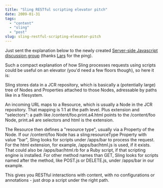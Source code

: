 ```yaml
---
title: "Sling RESTful scripting elevator pitch"
date: 2009-01-31
tags: 
  - "content"
  - "sling"
  - "post"
slug: sling-restful-scripting-elevator-pitch
---
```


Just sent the explanation below to the newly created [Server-side Javascript discussion group](http://groups.google.com/group/serverjs) (thanks [Lars](http://weblogs.goshaky.com/weblogs/lars/) for the ping).

Such a compact explanation of how Sling processes requests using scripts could be useful on an elevator (you'd need a few floors though), so here it is:

Sling stores data in a JCR repository, which is basically a (potentially large) tree of Nodes and Properties attached to those Nodes, adressable by paths like in a filesystem.

An incoming URL maps to a Resource, which is usually a Node in the JCR repository. That mapping is 1:1 at the path level. Plus extension and "selectors": a path like /content/foo.print.a4.html points to the /content/foo Node, print.a4 are selectors and html is the extension.

The Resource then defines a "resource type", usually via a Property of the Node. If our /content/foo Node has a sling:resourceType Property with value "bar", Sling looks for scripts under /apps/bar to process the request. For the html extension, for example, /apps/bar/html.js is used, if it exists. That could also be /apps/bar/html.rb for a Ruby script, if that scripting engine is installed. For other method names than GET, Sling looks for scripts named after the method, like POST.js or DELETE.js, under /apps/bar in our example.

This gives you RESTful interactions with content, with no configurations or annotations - just drop a script under the right path.
